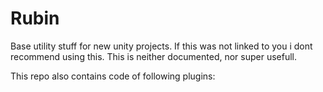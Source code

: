 

# Rubin

Base utility stuff for new unity projects. 
If this was not linked to you i dont recommend using this.
This is neither documented, nor super usefull.

This repo also contains code of following plugins:











